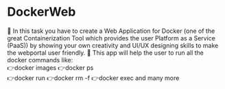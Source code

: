 # DockerWeb
 📌 In this task you have to create a Web Application for Docker (one of the great Containerization Tool which provides the user Platform as a Service (PaaS)) by showing your own creativity and UI/UX designing skills to make the webportal user friendly.
 📌 This app will help the user to run all the docker commands like:  
 👉docker images
 👉docker ps   
 👉docker run 
 👉docker rm -f 
 👉docker exec  and many more

